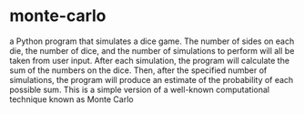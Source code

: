 # monte-carlo

a Python program that simulates a dice game. The number of sides on each 
die, the number of dice, and the number of simulations to perform will all be taken from user input. After
each simulation, the program will calculate the sum of the numbers on the dice. Then, after the specified
number of simulations, the program will produce an estimate of the probability of each possible sum. This
is a simple version of a well-known computational technique known as Monte Carlo
